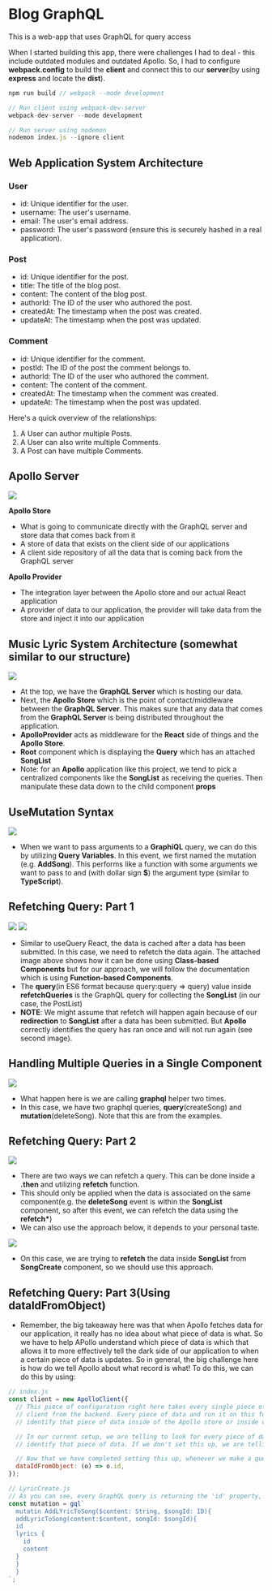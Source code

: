 # Blog GraphQL

This is a web-app that uses GraphQL for query access

When I started building this app, there were challenges I had to deal - this include outdated modules and outdated Apollo. So, I had to configure **webpack.config** to build the **client** and connect this to our **server**(by using **express** and locate the **dist**).

```javascript
npm run build // webpack --mode development

// Run client using webpack-dev-server
webpack-dev-server --mode development

// Run server using nodemon
nodemon index.js --ignore client

```

## Web Application System Architecture

### User

- id: Unique identifier for the user.
- username: The user's username.
- email: The user's email address.
- password: The user's password (ensure this is securely hashed in a real application).

### Post

- id: Unique identifier for the post.
- title: The title of the blog post.
- content: The content of the blog post.
- authorId: The ID of the user who authored the post.
- createdAt: The timestamp when the post was created.
- updateAt: The timestamp when the post was updated.

### Comment

- id: Unique identifier for the comment.
- postId: The ID of the post the comment belongs to.
- authorId: The ID of the user who authored the comment.
- content: The content of the comment.
- createdAt: The timestamp when the comment was created.
- updateAt: The timestamp when the post was updated.

Here's a quick overview of the relationships:

1. A User can author multiple Posts.
2. A User can also write multiple Comments.
3. A Post can have multiple Comments.

## Apollo Server

![](screenshots/apollo_server.png)

**Apollo Store**

- What is going to communicate directly with the GraphQL server and store data that comes back from it
- A store of data that exists on the client side of our applications
- A client side repository of all the data that is coming back from the GraphQL server

**Apollo Provider**

- The integration layer between the Apollo store and our actual React application
- A provider of data to our application, the provider will take data from the store and inject it into our application

## Music Lyric System Architecture (somewhat similar to our structure)

![](screenshots/sample_songlist_graphql.png)

- At the top, we have the **GraphQL Server** which is hosting our data.
- Next, the **Apollo Store** which is the point of contact/middleware between the **GraphQL Server**. This makes sure that any data that comes from the **GraphQL Server** is being distributed throughout the application.
- **ApolloProvider** acts as middleware for the **React** side of things and the **Apollo Store**.
- **Root** component which is displaying the **Query** which has an attached **SongList**
- Note: for an **Apollo** application like this project, we tend to pick a centralized components like the **SongList** as receiving the queries. Then manipulate these data down to the child component **props**

## UseMutation Syntax

![](screenshots/usemutation_syntax.png)

- When we want to pass arguments to a **GraphiQL** query, we can do this by utilizing **Query Variables**. In this event, we first named the mutation (e.g. **AddSong**). This performs like a function with some arguments we want to pass to and (with dollar sign **$**) the argument type (similar to **TypeScript**).

## Refetching Query: Part 1

![](screenshots/refetch_queries.png)
![](screenshots/refetch_queries_network_result.png)

- Similar to useQuery React, the data is cached after a data has been submitted. In this case, we need to refetch the data again. The attached image above shows how it can be done using **Class-based Components** but for our approach, we will follow the documentation which is using **Function-based Components**.
- The **query**(in ES6 format because query:query => query) value inside **refetchQueries** is the GraphQL query for collecting the **SongList** (in our case, the PostList)
- **NOTE**: We might assume that refetch will happen again because of our **redirection** to **SongList** after a data has been submitted. But **Apollo** correctly identifies the query has ran once and will not run again (see second image).

## Handling Multiple Queries in a Single Component

![](screenshots/handling_multiple_graphql_query.png)

- What happen here is we are calling **graphql** helper two times.
- In this case, we have two graphql queries, **query**(createSong) and **mutation**(deleteSong). Note that this are from the examples.

## Refetching Query: Part 2

![](screenshots/then_refetch.png)

- There are two ways we can refetch a query. This can be done inside a **.then** and utilizing **refetch** function.
- This should only be applied when the data is associated on the same component(e.g. the **deleteSong** event is within the **SongList** component, so after this event, we can refetch the data using the **refetch\***)
- We can also use the approach below, it depends to your personal taste.

![](screenshots/refetch_queries.png)

- On this case, we are trying to **refetch** the data inside **SongList** from **SongCreate** component, so we should use this approach.

## Refetching Query: Part 3(Using dataIdFromObject)

- Remember, the big takeaway here was that when Apollo fetches data for our application, it really has no idea about what piece of data is what. So we have to help APollo understand which piece of data is which that allows it to more effectively tell the dark side of our application to when a certain piece of data is updates. So in general, the big challenge here is how do we tell Apollo about what record is what! To do this, we can do this by using:

```javascript
// index.js
const client = new ApolloClient({
  // This piece of configuration right here takes every single piece of data that is fetched by our Apollo
  // client from the backend. Every piece of data and run it on this function. The result of this function is used to
  // identify that piece of data inside of the Apollo store or inside of the Apollo client.

  // In our current setup, we are telling to look for every piece of data/record and use the ID field of that record to
  // identify that piece of data. If we don't set this up, we are telling Apollo not to use the 'id' as the identifier because maybe the 'id' property is not unique. We should only use this when the IDs inside our application is unique.

  // Now that we have completed setting this up, whenever we make a query - we have to make sure that we return the 'id'
  dataIdFromObject: (o) => o.id,
});

// LyricCreate.js
// As you can see, every GraphQL query is returning the 'id' property, even inside 'lyrics'
const mutation = gql`
  mutatin AddLYricToSong($content: String, $songId: ID){
  addLyricToSong(content:$content, songId: $songId){
  id
  lyrics {
    id    
    content
  }
  }
  }
`;
```
